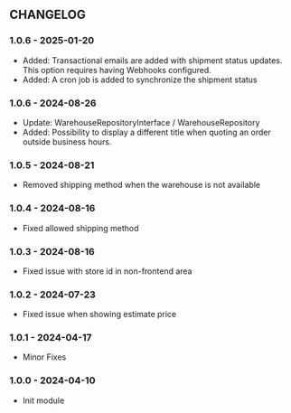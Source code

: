 CHANGELOG
---------

### 1.0.6 - 2025-01-20
- Added: Transactional emails are added with shipment status updates. This option requires having Webhooks configured.
- Added: A cron job is added to synchronize the shipment status

### 1.0.6 - 2024-08-26
- Update: WarehouseRepositoryInterface / WarehouseRepository
- Added: Possibility to display a different title when quoting an order outside business hours.

### 1.0.5 - 2024-08-21
- Removed shipping method when the warehouse is not available

### 1.0.4 - 2024-08-16
- Fixed allowed shipping method

### 1.0.3 - 2024-08-16
- Fixed issue with store id in non-frontend area

### 1.0.2 - 2024-07-23
- Fixed issue when showing estimate price

### 1.0.1 - 2024-04-17
- Minor Fixes

### 1.0.0 - 2024-04-10
- Init module
